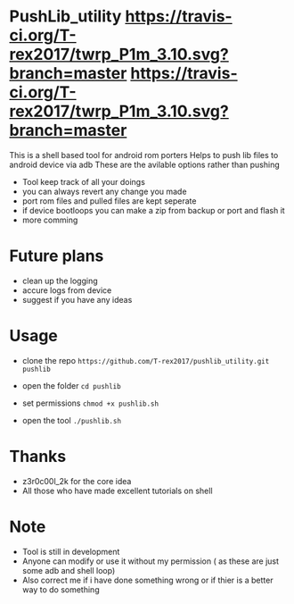 # PushLib_utility https://travis-ci.org/T-rex2017/twrp_P1m_3.10.svg?branch=master https://travis-ci.org/T-rex2017/twrp_P1m_3.10.svg?branch=master
This is a shell based tool for android rom porters
Helps to push lib files to android device via adb
These are the avilable options rather than pushing
 * Tool keep track of all your doings
 * you can always revert any change you made
 * port rom files and pulled files are kept seperate
 * if device bootloops you can make a zip from backup or port and flash it
 * more comming

# Future plans
 * clean up the logging
 * accure logs from device
 * suggest if you have any ideas

# Usage
 * clone the repo
   `https://github.com/T-rex2017/pushlib_utility.git pushlib`
 
 * open the folder
   `cd pushlib`
 
 * set permissions
   `chmod +x pushlib.sh`
 
 * open the tool
   `./pushlib.sh`
 
# Thanks
 * z3r0c00l_2k for the core idea
 * All those who have made excellent tutorials on shell

# Note
 * Tool is still in development 
 * Anyone can modify or use it without my permission ( as these are just some adb and shell loop)
 * Also correct me if i have done something wrong or if thier is a better way to do something
